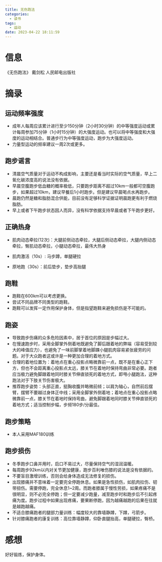 ```yaml
---
title: 无伤跑法
categories:
  - 读书
tags:
  - 运动
date: 2023-04-22 18:11:59
---
```


# 信息

《无伤跑法》 戴剑松 人民邮电出版社

# 摘录

## 运动频率强度

- 成年人每周应该累计进行至少150分钟（2小时30分钟）的中等强度运动或累计每周参加75分钟（1小时15分钟）的大强度运动。也可以将中等强度和大强度的运动相结合。普通步行为中等强度运动，跑步为大强度运动。
- 力量型运动的频率建议一周2次或更多。

## 跑步谣言

- 清晨空气质量对于运动不构成影响，主要还是看当时实际的空气质量，早上二氧化碳浓度高的说法没有依据。
- 早晨空腹跑步低血糖的概率极低，只要跑步距离不超过10km一般都可空腹跑步，如果超过10km，建议早餐后1小时跑步。但是建议早晨喝点水再跑步。
- 晨跑仍然是糖和脂肪混合供能，目前没有足够科学证据证明晨跑更有利于燃烧脂肪。
- 早上或者下午跑步状态因人而异，没有科学依据支持早晨或者下午跑步更好。

## 正确热身

- 肌肉动态牵拉(12次)：大腿前侧动态牵拉，大腿后侧动态牵拉，大腿内侧动态牵拉，臀肌动态牵拉，小腿动态牵拉，最伟大热身

- 肌肉激活（10s）: 马步蹲，单腿硬拉 

- 原地跑（30s）：前后垫步，垫步高抬腿

## 跑鞋

- 跑鞋在600km可以考虑更换。
- 尝试不同品牌不同类型的跑鞋。
- 跑鞋可以发挥一定作用保护身体，但是指望跑鞋来避免损伤是不可能的。

## 跑姿

- 导致跑步伤痛的众多危险因素中，居于首位的原因是步幅过大。
- 在慢速跑步时，采用全脚掌外侧着地既避免了脚后跟着地的弊端（容易受到较大的峰值应力），也避免了一味前脚掌着地脚踝小腿肌肉容易紧张疲劳的问题。对于大众跑者这或许是一种更加合理的着地方式。
- 合理的着地位置为：着地点在重心投影点略微靠前一点，既不是在重心正下方，但也不会距离重心投影点太远，膝关节在着地时保持弯曲非常必要。跑者应当极力避免脚跟着地同时膝关节伸直锁死的着地方式，即甩小腿跑法，这种跑法对于下肢关节伤害极大。
- 推荐跑步姿势：头部正直，挺胸收腹并略微前倾；以肩为轴心，自然前后摆臂，摆臂不要越过身体正中线；采用全脚掌外侧着地；着地点在重心投影点略微靠前一点，膝关节在着地时保持弯曲，避免脚跟着地同时膝关节伸直锁死的着地方式；适当控制步幅，步频180步/分最佳。

## 跑步策略

- 本人采用MAF180训练

## 跑步损伤

- 冬季跑步口鼻并用时，启口不易过大，尽量保持空气的湿润温暖。
- 每周跑步92km以内对关节更加健康，跑步百利唯伤膝的说法是没有依据的。
- 不要盲目激增训练，否则会给身体造成无法修复的损伤。
- 出现膝痛并不意味着一定要完全停跑休息。如果是急性损伤，如肌肉拉伤、韧带扭伤。需要停跑，完全休息1~2周。而跑者膝属于慢性劳损，如果疼痛不是很明显，则不必完全停跑；但一定要减少跑量，减至跑步时和跑步后不引起疼痛为度。跑步过程中如果出现疼痛，要果断停跑，因为越痛越跑的后果在往就是越跑越痛。
- 不适合膝痛跑者的腿部力量训练：幅度较大的靠墙静蹲，下蹲，弓箭步。
- 针对膝痛跑者的康复训练：高位靠墙静蹲，仰卧直腿抬高，单腿硬拉，臀桥。

# 感想

好好锻炼，保护身体。